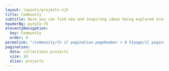 ```yaml
---
layout: layouts/projects.njk
title: Community
subtitle: Here you can find new and inspiring ideas being explored around the world to make coding fun and accessible for learners with unique needs
headerBg: purple-75
eleventyNavigation:
  key: Community
  order: 4
permalink: "/community/{% if pagination.pageNumber > 0 %}page/{{ pagination.pageNumber + 1 }}/{% endif %}"
pagination:
  data: collections.projects
  size: 10
  alias: projects
---
```


